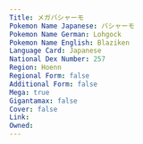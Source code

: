 ```yaml
---
﻿Title: メガバシャーモ
Pokemon Name Japanese: バシャーモ
Pokemon Name German: Lohgock
Pokemon Name English: Blaziken
Language Card: Japanese
National Dex Number: 257
Region: Hoenn
Regional Form: false
Additional Form: false
Mega: true
Gigantamax: false
Cover: false
Link: 
Owned: 
---
```


